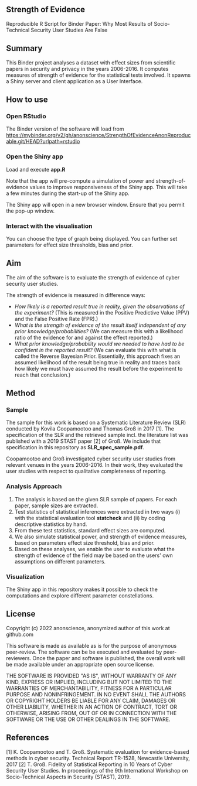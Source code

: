 ## Strength of Evidence
Reproducible R Script for Binder
Paper: Why Most Results of Socio-Technical Security User Studies Are False


## Summary

This Binder project analyses a dataset with effect sizes from scientific papers in security and privacy in the years 2006-2016.
It computes measures of strength of evidence for the statistical tests involved.
It spawns a Shiny server and client application as a User Interface.


## How to use

### Open RStudio

The Binder version of the software will load from
   https://mybinder.org/v2/gh/anonscience/StrengthOfEvidenceAnonReproducable.git/HEAD?urlpath=rstudio
   
### Open the Shiny app

Load and execute **app.R**

Note that the app will pre-compute a simulation of power and strength-of-evidence
values to improve responsiveness of the Shiny app. This will take a few minutes 
during the start-up of the Shiny app.

The Shiny app will open in a new browser window. Ensure that you permit the
pop-up window.

### Interact with the visualisation

You can choose the type of graph being displayed.
You can further set parameters for effect size thresholds, bias and prior.


## Aim

The aim of the software is to evaluate the strength of evidence of cyber security user studies.

The strength of evidence is measured in difference ways:
 - *How likely is a reported result true in reality, given the observations of the experiment?*
   (This is measured in the Positive Predictive Value (PPV) and the False Positive Rate (FPR).)
 - *What is the strength of evidence of the result itself independent of any prior knowledge/probabilities?*
   (We can measure this with a likelihood ratio of the evidence for and against the effect reported.)
 - *What prior knowledge/probability would we needed to have had to be confident in the reported result?*
   (We can evaluate this with what is called the Reverse Bayesian Prior. Essentially, this approach fixes an assumed likelihood of the result being true in reality and traces back how likely we must have assumed the result before the experiment to reach that conclusion.)


## Method

### Sample

The sample for this work is based on a Systematic Literature Review (SLR) conducted by Kovila Coopamootoo and Thomas Groß in 2017 [1].
The specification of the SLR and the retrieved sample incl. the literature list was published with a 2019 STAST paper [2] of Groß.
We include that specification in this repository as **SLR_spec_sample.pdf**.

Coopamootoo and Groß investigated cyber security user studies from relevant venues in the years 2006-2016.
In their work, they evaluated the user studies with respect to qualitative completeness of reporting.

### Analysis Approach

1. The  analysis is based on the given SLR sample of papers. For each paper, sample sizes are extracted.
2. Test statistics of statistical inferences were extracted in two ways (i) with the statistical evaluation tool **statcheck** and (ii) by coding descriptive statistics by hand.
3. From these test statistics, standard effect sizes are computed.
4. We also simulate statistical power, and strength of evidence measures, based on parameters effect size threshold, bias and prior.
5. Based on these analyses, we enable the user to evaluate what the strength of evidence of the field may be based on the users' own assumptions on different parameters. 

### Visualization

The Shiny app in this repository makes it possible to check the computations and explore different parameter constellations.


## License
Copyright (c) 2022 anonscience, anonymized author of this work at github.com

This software is made as available  as is for the purpose of anonymous peer-review.
The software can be be executed and evaluated by peer-reviewers.
Once the paper and software is published, the overall work will be made available under
an appropriate open source license.

THE SOFTWARE IS PROVIDED "AS IS", WITHOUT WARRANTY OF ANY KIND, EXPRESS OR
IMPLIED, INCLUDING BUT NOT LIMITED TO THE WARRANTIES OF MERCHANTABILITY,
FITNESS FOR A PARTICULAR PURPOSE AND NONINFRINGEMENT. IN NO EVENT SHALL THE
AUTHORS OR COPYRIGHT HOLDERS BE LIABLE FOR ANY CLAIM, DAMAGES OR OTHER
LIABILITY, WHETHER IN AN ACTION OF CONTRACT, TORT OR OTHERWISE, ARISING FROM,
OUT OF OR IN CONNECTION WITH THE SOFTWARE OR THE USE OR OTHER DEALINGS IN THE
SOFTWARE.



## References

[1] K. Coopamootoo and T. Groß. Systematic evaluation for evidence-based methods in cyber security. Technical Report TR-1528, Newcastle University, 2017
[2] T. Groß. Fidelity of Statistical Reporting in 10 Years of Cyber Security User Studies. In proceedings of the 9th International Workshop on Socio-Technical Aspects in Security (STAST), 2019.